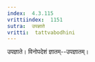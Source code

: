 ```yaml
---
index:  4.3.115
vrittiindex:  1151
sutra:  उपज्ञाते
vritti:  tattvabodhini 
---
```


उपज्ञाते। विनोपदेशं ज्ञातम्--उपज्ञातम्।

